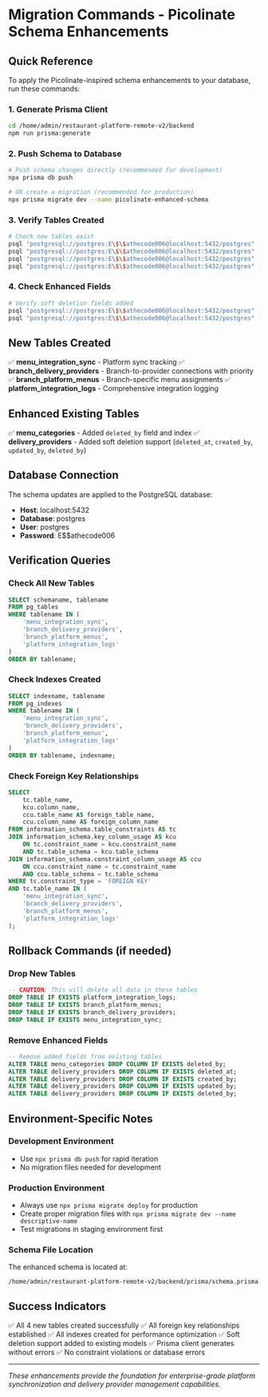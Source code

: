 # Migration Commands - Picolinate Schema Enhancements

## Quick Reference

To apply the Picolinate-inspired schema enhancements to your database, run these commands:

### 1. Generate Prisma Client
```bash
cd /home/admin/restaurant-platform-remote-v2/backend
npm run prisma:generate
```

### 2. Push Schema to Database
```bash
# Push schema changes directly (recommended for development)
npx prisma db push

# OR create a migration (recommended for production)
npx prisma migrate dev --name picolinate-enhanced-schema
```

### 3. Verify Tables Created
```bash
# Check new tables exist
psql "postgresql://postgres:E\$\$athecode006@localhost:5432/postgres" -c "\dt menu_integration_sync"
psql "postgresql://postgres:E\$\$athecode006@localhost:5432/postgres" -c "\dt branch_delivery_providers"
psql "postgresql://postgres:E\$\$athecode006@localhost:5432/postgres" -c "\dt branch_platform_menus"
psql "postgresql://postgres:E\$\$athecode006@localhost:5432/postgres" -c "\dt platform_integration_logs"
```

### 4. Check Enhanced Fields
```bash
# Verify soft deletion fields added
psql "postgresql://postgres:E\$\$athecode006@localhost:5432/postgres" -c "\d menu_categories" | grep deleted
psql "postgresql://postgres:E\$\$athecode006@localhost:5432/postgres" -c "\d delivery_providers" | grep deleted
```

## New Tables Created

✅ **menu_integration_sync** - Platform sync tracking
✅ **branch_delivery_providers** - Branch-to-provider connections with priority
✅ **branch_platform_menus** - Branch-specific menu assignments
✅ **platform_integration_logs** - Comprehensive integration logging

## Enhanced Existing Tables

✅ **menu_categories** - Added `deleted_by` field and index
✅ **delivery_providers** - Added soft deletion support (`deleted_at`, `created_by`, `updated_by`, `deleted_by`)

## Database Connection

The schema updates are applied to the PostgreSQL database:
- **Host**: localhost:5432
- **Database**: postgres
- **User**: postgres
- **Password**: E$$athecode006

## Verification Queries

### Check All New Tables
```sql
SELECT schemaname, tablename
FROM pg_tables
WHERE tablename IN (
    'menu_integration_sync',
    'branch_delivery_providers',
    'branch_platform_menus',
    'platform_integration_logs'
)
ORDER BY tablename;
```

### Check Indexes Created
```sql
SELECT indexname, tablename
FROM pg_indexes
WHERE tablename IN (
    'menu_integration_sync',
    'branch_delivery_providers',
    'branch_platform_menus',
    'platform_integration_logs'
)
ORDER BY tablename, indexname;
```

### Check Foreign Key Relationships
```sql
SELECT
    tc.table_name,
    kcu.column_name,
    ccu.table_name AS foreign_table_name,
    ccu.column_name AS foreign_column_name
FROM information_schema.table_constraints AS tc
JOIN information_schema.key_column_usage AS kcu
    ON tc.constraint_name = kcu.constraint_name
    AND tc.table_schema = kcu.table_schema
JOIN information_schema.constraint_column_usage AS ccu
    ON ccu.constraint_name = tc.constraint_name
    AND ccu.table_schema = tc.table_schema
WHERE tc.constraint_type = 'FOREIGN KEY'
AND tc.table_name IN (
    'menu_integration_sync',
    'branch_delivery_providers',
    'branch_platform_menus',
    'platform_integration_logs'
);
```

## Rollback Commands (if needed)

### Drop New Tables
```sql
-- CAUTION: This will delete all data in these tables
DROP TABLE IF EXISTS platform_integration_logs;
DROP TABLE IF EXISTS branch_platform_menus;
DROP TABLE IF EXISTS branch_delivery_providers;
DROP TABLE IF EXISTS menu_integration_sync;
```

### Remove Enhanced Fields
```sql
-- Remove added fields from existing tables
ALTER TABLE menu_categories DROP COLUMN IF EXISTS deleted_by;
ALTER TABLE delivery_providers DROP COLUMN IF EXISTS deleted_at;
ALTER TABLE delivery_providers DROP COLUMN IF EXISTS created_by;
ALTER TABLE delivery_providers DROP COLUMN IF EXISTS updated_by;
ALTER TABLE delivery_providers DROP COLUMN IF EXISTS deleted_by;
```

## Environment-Specific Notes

### Development Environment
- Use `npx prisma db push` for rapid iteration
- No migration files needed for development

### Production Environment
- Always use `npx prisma migrate deploy` for production
- Create proper migration files with `npx prisma migrate dev --name descriptive-name`
- Test migrations in staging environment first

### Schema File Location
The enhanced schema is located at:
```
/home/admin/restaurant-platform-remote-v2/backend/prisma/schema.prisma
```

## Success Indicators

✅ All 4 new tables created successfully
✅ All foreign key relationships established
✅ All indexes created for performance optimization
✅ Soft deletion support added to existing models
✅ Prisma client generates without errors
✅ No constraint violations or database errors

---

*These enhancements provide the foundation for enterprise-grade platform synchronization and delivery provider management capabilities.*